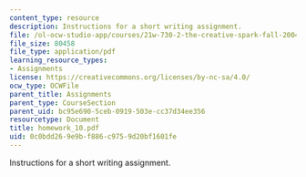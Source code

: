 ```yaml
---
content_type: resource
description: Instructions for a short writing assignment.
file: /ol-ocw-studio-app/courses/21w-730-2-the-creative-spark-fall-2004/0c0bdd269e9bf886c9759d20bf1601fe_homework_10.pdf
file_size: 80458
file_type: application/pdf
learning_resource_types:
- Assignments
license: https://creativecommons.org/licenses/by-nc-sa/4.0/
ocw_type: OCWFile
parent_title: Assignments
parent_type: CourseSection
parent_uid: bc95e690-5ceb-0919-503e-cc37d34ee356
resourcetype: Document
title: homework_10.pdf
uid: 0c0bdd26-9e9b-f886-c975-9d20bf1601fe
---
```

Instructions for a short writing assignment.